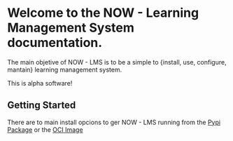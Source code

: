 # Welcome to the NOW - Learning Management System documentation.

The main objetive of NOW - LMS is to be a simple to {install, use, configure,
mantain} learning management system.

This is alpha software!

## Getting Started

There are to main install opcions to ger NOW - LMS running from the [Pypi Package](https://pypi.org/project/now-lms/)
or the [OCI Image](https://quay.io/repository/bmosoluciones/now-lms)
